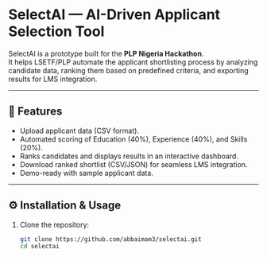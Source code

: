 # SelectAI — AI-Driven Applicant Selection Tool

SelectAI is a prototype built for the **PLP Nigeria Hackathon**.  
It helps LSETF/PLP automate the applicant shortlisting process by analyzing candidate data, ranking them based on predefined criteria, and exporting results for LMS integration.

---

## 🚀 Features
- Upload applicant data (CSV format).
- Automated scoring of Education (40%), Experience (40%), and Skills (20%).
- Ranks candidates and displays results in an interactive dashboard.
- Download ranked shortlist (CSV/JSON) for seamless LMS integration.
- Demo-ready with sample applicant data.

---

## ⚙️ Installation & Usage
1. Clone the repository:
   ```bash
   git clone https://github.com/abbaimam3/selectai.git
   cd selectai
